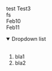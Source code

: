 test
Test3<br>fs
<br>Feb10<br>Feb11
<details open>
<summary>Dropdown list</summary>
<br>

1. bla1
2. bla2

</details>

